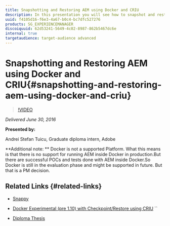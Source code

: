 ```yaml
---
title: Snapshotting and Restoring AEM using Docker and CRIU
description: In this presentation you will see how to snapshot and restore AEM (both the running process and the files) using an experimental integration between Docker and CRIU.  You will also see Snappy, a proof of concept implementation of a system designed to automate the process of creating, storing and restoring snapshots.
uuid: f4105d16-f6e3-4a67-b0c4-bc7dfc527276
products: SG_EXPERIENCEMANAGER
discoiquuid: 62d53241-5649-4c02-8987-862b5467dc6e
internal: true
targetaudience: target-audience advanced
---
```


# Snapshotting and Restoring AEM using Docker and CRIU{#snapshotting-and-restoring-aem-using-docker-and-criu}

>[!VIDEO](https://video.tv.adobe.com/v/19696/?quality=9)

*Delivered June 30, 2016*

**Presented by:**

Andrei Stefan Tuicu, Graduate diploma intern, Adobe

**Additional note: ** 
Docker is not a supported Platform. What this means is that there is no support for running AEM inside Docker in production.But there are successful POCs and tests done with AEM inside Docker.So Docker is still in the evaluation phase and might be supported in future. But that is a PM decision.

## Related Links {#related-links}

* [Snappy](https://git.corp.adobe.com/tuicu/Snappy)
* [Docker Experimental (pre 1.10) with Checkpoint/Restore using CRIU](https://github.com/boucher/docker/releases/tag/v1.10_2-16-16-experimental) ``

* [Diploma Thesis](https://drive.google.com/file/d/0Bz4oADNI4d8-ZEpEWGVBYlgtMEU/view?pref=2&pli=1)

